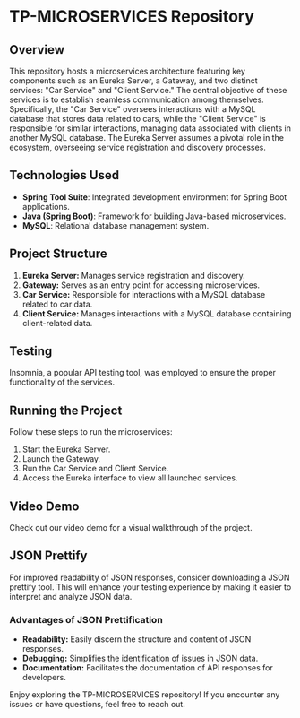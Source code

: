 # TP-MICROSERVICES Repository

## Overview

This repository hosts a microservices architecture featuring key components such as an Eureka Server, a Gateway, and two distinct services: "Car Service" and "Client Service." The central objective of these services is to establish seamless communication among themselves. Specifically, the "Car Service" oversees interactions with a MySQL database that stores data related to cars, while the "Client Service" is responsible for similar interactions, managing data associated with clients in another MySQL database. The Eureka Server assumes a pivotal role in the ecosystem, overseeing service registration and discovery processes.

## Technologies Used

- **Spring Tool Suite**: Integrated development environment for Spring Boot applications.
- **Java (Spring Boot)**: Framework for building Java-based microservices.
- **MySQL**: Relational database management system.

## Project Structure

1. **Eureka Server:** Manages service registration and discovery.
2. **Gateway:** Serves as an entry point for accessing microservices.
3. **Car Service:** Responsible for interactions with a MySQL database related to car data.
4. **Client Service:** Manages interactions with a MySQL database containing client-related data.

## Testing

Insomnia, a popular API testing tool, was employed to ensure the proper functionality of the services.

## Running the Project

Follow these steps to run the microservices:

1. Start the Eureka Server.
2. Launch the Gateway.
3. Run the Car Service and Client Service.
4. Access the Eureka interface to view all launched services.

## Video Demo

Check out our video demo for a visual walkthrough of the project.

## JSON Prettify

For improved readability of JSON responses, consider downloading a JSON prettify tool. This will enhance your testing experience by making it easier to interpret and analyze JSON data.

### Advantages of JSON Prettification

- **Readability:** Easily discern the structure and content of JSON responses.
- **Debugging:** Simplifies the identification of issues in JSON data.
- **Documentation:** Facilitates the documentation of API responses for developers.

Enjoy exploring the TP-MICROSERVICES repository! If you encounter any issues or have questions, feel free to reach out.
